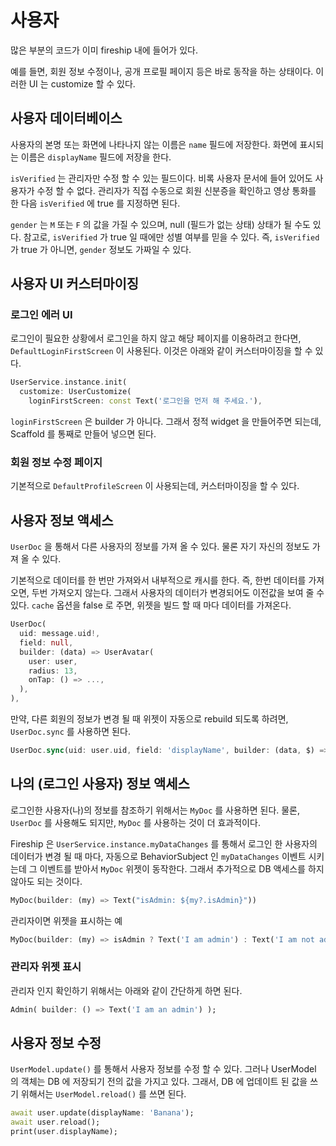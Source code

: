 # 사용자

많은 부분의 코드가 이미 fireship 내에 들어가 있다.

예를 들면, 회원 정보 수정이나, 공개 프로필 페이지 등은 바로 동작을 하는 상태이다. 이러한 UI 는 customize 할 수 있다.


## 사용자 데이터베이스


사용자의 본명 또는 화면에 나타나지 않는 이름은 `name` 필드에 저장한다.
화면에 표시되는 이름은 `displayName` 필드에 저장을 한다.


`isVerified` 는 관리자만 수정 할 수 있는 필드이다. 비록 사용자 문서에 들어 있어도 사용자가 수정 할 수 없다. 관리자가 직접 수동으로 회원 신분증을 확인하고 영상 통화를 한 다음 `isVerified` 에 true 를 지정하면 된다.

`gender` 는 `M` 또는 `F` 의 값을 가질 수 있으며, null (필드가 없는 상태) 상태가 될 수도 있다. 참고로, `isVerified` 가 true 일 때에만 성별 여부를 믿을 수 있다. 즉, `isVerified` 가 true 가 아니면, `gender` 정보도 가짜일 수 있다.






## 사용자 UI 커스터마이징


### 로그인 에러 UI

로그인이 필요한 상황에서 로그인을 하지 않고 해당 페이지를 이용하려고 한다면, `DefaultLoginFirstScreen` 이 사용된다. 이것은 아래와 같이 커스터마이징을 할 수 있다.

```dart
UserService.instance.init(
  customize: UserCustomize(
    loginFirstScreen: const Text('로그인을 먼저 해 주세요.'),
```

`loginFirstScreen` 은 builder 가 아니다. 그래서 정적 widget 을 만들어주면 되는데, Scaffold 를 통째로 만들어 넣으면 된다.



### 회원 정보 수정 페이지


기본적으로 `DefaultProfileScreen` 이 사용되는데, 커스터마이징을 할 수 있다.





## 사용자 정보 액세스

`UserDoc` 을 통해서 다른 사용자의 정보를 가져 올 수 있다. 물론 자기 자신의 정보도 가져 올 수 있다.

기본적으로 데이터를 한 번만 가져와서 내부적으로 캐시를 한다. 즉, 한번 데이터를 가져오면, 두번 가져오지 않는다. 그래서 사용자의 데이터가 변경되어도 이전값을 보여 줄 수 있다. `cache` 옵션을 false 로 주면, 위젯을 빌드 할 때 마다 데이터를 가져온다.

```dart
UserDoc(
  uid: message.uid!,
  field: null,
  builder: (data) => UserAvatar(
    user: user,
    radius: 13,
    onTap: () => ...,
  ),
),
```



만약, 다른 회원의 정보가 변경 될 때 위젯이 자동으로 rebuild 되도록 하려면, `UserDoc.sync` 를 사용하면 된다.

```dart
UserDoc.sync(uid: user.uid, field: 'displayName', builder: (data, $) => Text(data)),
```



## 나의 (로그인 사용자) 정보 액세스


로그인한 사용자(나)의 정보를 참조하기 위해서는 `MyDoc` 를 사용하면 된다. 물론, `UserDoc` 를 사용해도 되지만, `MyDoc` 를 사용하는 것이 더 효과적이다.

Fireship 은 `UserService.instance.myDataChanges` 를 통해서 로그인 한 사용자의 데이터가 변경 될 때 마다, 자동으로 BehaviorSubject 인 `myDataChanges` 이벤트 시키는데 그 이벤트를 받아서 `MyDoc` 위젯이 동작한다. 그래서 추가적으로 DB 액세스를 하지 않아도 되는 것이다.

```dart
MyDoc(builder: (my) => Text("isAdmin: ${my?.isAdmin}"))
```

관리자이면 위젯을 표시하는 예
```dart
MyDoc(builder: (my) => isAdmin ? Text('I am admin') : Text('I am not admin')
```

### 관리자 위젯 표시

관리자 인지 확인하기 위해서는 아래와 같이 간단하게 하면 된다.

```dart
Admin( builder: () => Text('I am an admin') );
```



## 사용자 정보 수정

`UserModel.update()` 를 통해서 사용자 정보를 수정 할 수 있다. 그러나 UserModel 의 객체는 DB 에 저장되기 전의 값을 가지고 있다. 그래서, DB 에 업데이트 된 값을 쓰기 위해서는 `UserModel.reload()` 를 쓰면 된다.


```dart
await user.update(displayName: 'Banana');
await user.reload();
print(user.displayName);
```


